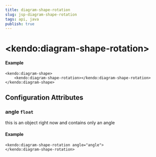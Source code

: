 ```yaml
---
title: diagram-shape-rotation
slug: jsp-diagram-shape-rotation
tags: api, java
publish: true
---
```


# \<kendo:diagram-shape-rotation\>



#### Example
    <kendo:diagram-shape>
        <kendo:diagram-shape-rotation></kendo:diagram-shape-rotation>
    </kendo:diagram-shape>

## Configuration Attributes

### angle `float`

this is an object right now and contains only an angle

#### Example
    <kendo:diagram-shape-rotation angle="angle">
    </kendo:diagram-shape-rotation>

